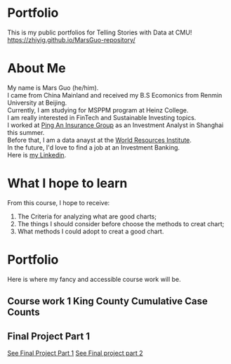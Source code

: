 # Portfolio
This is my public portfolios for Telling Stories with Data at CMU!\
https://zhiyig.github.io/MarsGuo-repository/

# About Me
My name is Mars Guo (he/him).\
I came from China Mainland and received my B.S Ecomonics from Renmin University at Beijing.\
Currently, I am studying for MSPPM program at Heinz College.\
I am really interested in FinTech and Sustainable Investing topics.\
I worked at [Ping An Insurance Group](https://group.pingan.com) as an Investment Analyst in Shanghai this summer.\
Before that, I am a data anayst at the [World Resources Institute](https://www.wri.org).\
In the future, I'd love to find a job at an Investment Banking.\
Here is [my Linkedin](https://www.linkedin.com/in/zhiyi-guo98/).


# What I hope to learn
From this course, I hope to receive:
1. The Criteria for analyzing what are good charts;
2. The things I should consider before choose the methods to creat chart;
3. What methods I could adopt to creat a good chart.


# Portfolio
Here is where my fancy and accessible course work will be.
## Course work 1 King County Cumulative Case Counts
<div class="flourish-embed flourish-chart" data-src="visualisation/7639995"><script src="https://public.flourish.studio/resources/embed.js"></script></div>

## Final Project Part 1
[See Final Project Part 1](/Final_Project_Part1.md)
[See Final project part 2](/final_project_part2.md)

